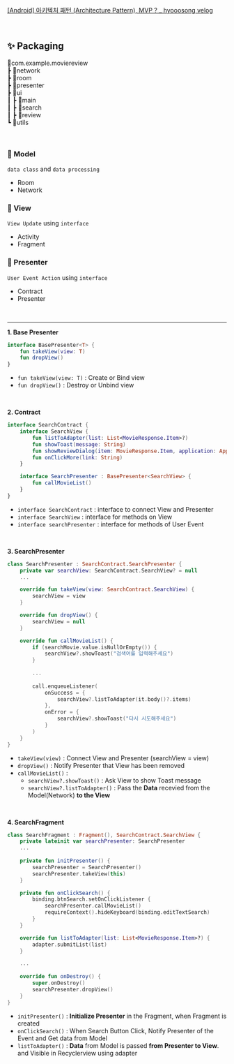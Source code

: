 
[[Android] 아키텍처 패턴 (Architecture Pattern), MVP ? _ hyooosong velog](https://velog.io/@hyooosong/Android-%EC%95%84%ED%82%A4%ED%85%8D%EC%B2%98-%ED%8C%A8%ED%84%B4-Architecture-Pattern-MVP)

<br>

## ✨ Packaging
📂com.example.moviereview   
┣ 📂network  
┣ 📂room   
┣ 📂presenter  
┣ 📂ui  
┃ ┣ 📂main  
┃ ┣ 📂search    
┃ ┣ 📂review  
┗ 📂utils  

<br>

### 🌈 Model
`data class` and `data processing`
- Room
- Network

### 🌈 View
`View Update` using `interface`
- Activity
- Fragment

### 🌈 Presenter
`User Event Action` using `interface`
- Contract
- Presenter

<br>
<hr>


**1. Base Presenter**
```kotlin
interface BasePresenter<T> {
    fun takeView(view: T)
    fun dropView()
}
```
- `fun takeView(view: T)` : Create or Bind view
- `fun dropView()` : Destroy or Unbind view

<br>

**2. Contract**
```kotlin
interface SearchContract {
    interface SearchView {
        fun listToAdapter(list: List<MovieResponse.Item>?)
        fun showToast(message: String)
        fun showReviewDialog(item: MovieResponse.Item, application: Application)
        fun onClickMore(link: String)
    }

    interface SearchPresenter : BasePresenter<SearchView> {
        fun callMovieList()
    }
}
```
- `interface SearchContract` : interface to connect View and Presenter
- `interface SearchView` : interface for methods on View
- `interface searchPresenter` : interface for methods of User Event

<br>

**3. SearchPresenter**
```kotlin
class SearchPresenter : SearchContract.SearchPresenter {
    private var searchView: SearchContract.SearchView? = null
    ...

    override fun takeView(view: SearchContract.SearchView) {
        searchView = view
    }

    override fun dropView() {
        searchView = null
    }

    override fun callMovieList() {
        if (searchMovie.value.isNullOrEmpty()) {
            searchView?.showToast("검색어를 입력해주세요")
        }
        
        ...
        
        call.enqueueListener(
            onSuccess = {
                searchView?.listToAdapter(it.body()?.items)
            },
            onError = {
                searchView?.showToast("다시 시도해주세요")
            }
        )
    }
}
```
- `takeView(view)` : Connect View and Presenter (searchView = view)
- `dropView()` : Notify Presenter that View has been removed
- `callMovieList()` : 
  - `searchView?.showToast()` : Ask View to show Toast message
  - `searchView?.listToAdapter()` : Pass the **Data** recevied from the Model(Network) **to the View**

<br>

**4. SearchFragment**
```kotlin
class SearchFragment : Fragment(), SearchContract.SearchView {
    private lateinit var searchPresenter: SearchPresenter
    ...
   
    private fun initPresenter() {
        searchPresenter = SearchPresenter()
        searchPresenter.takeView(this)
    }

    private fun onClickSearch() {
        binding.btnSearch.setOnClickListener {
            searchPresenter.callMovieList()
            requireContext().hideKeyboard(binding.editTextSearch)
        }
    }

    override fun listToAdapter(list: List<MovieResponse.Item>?) {
        adapter.submitList(list)
    }

    ...
    
    override fun onDestroy() {
        super.onDestroy()
        searchPresenter.dropView()
    }
}
```
- `initPresenter()` : **Initialize Presenter** in the Fragment, when Fragment is created
- `onClickSearch()` : When Search Button Click, Notify Presenter of the Event and Get data from Model
- `listToAdapter()` : **Data** from Model is passed **from Presenter to View**. and Visible in Recyclerview using adapter
